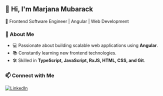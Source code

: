 ## 👋 Hi, I'm Marjana Mubarack
🚀 Frontend Software Engineer | Angular | Web Development

### 🌟 About Me  
- 💻 Passionate about building scalable web applications using **Angular**.  
- 📚 Constantly learning new frontend technologies.  
- 🛠️ Skilled in **TypeScript, JavaScript, RxJS, HTML, CSS, and Git**.  

### 📫 Connect with Me
[![LinkedIn](https://img.shields.io/badge/LinkedIn-0077B5?style=for-the-badge&logo=linkedin&logoColor=white)](https://www.linkedin.com/in/marjanamubarak/)  

